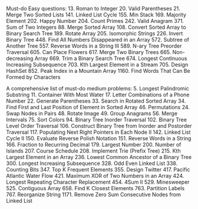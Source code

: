 Must-do Easy questions:
        13. Roman to Integer
        20. Valid Parentheses
        21. Merge Two Sorted Lists
        141. Linked List Cycle
        155. Min Stack
        169. Majority Element
        202. Happy Number
        204. Count Primes
        242. Valid Anagram
        371. Sum of Two Integers
        88. Merge Sorted Array
        108. Convert Sorted Array to Binary Search Tree
        189. Rotate Array
        205. Isomorphic Strings
        226. Invert Binary Tree
        448. Find All Numbers Disappeared in an Array
        572. Subtree of Another Tree
        557. Reverse Words in a String III
        589. N-ary Tree Preorder Traversal
        605. Can Place Flowers
        617. Merge Two Binary Trees
        665. Non-decreasing Array
        669. Trim a Binary Search Tree
        674. Longest Continuous Increasing Subsequence
        703. Kth Largest Element in a Stream
        705. Design HashSet
        852. Peak Index in a Mountain Array
        1160. Find Words That Can Be Formed by Characters

A comprehensive list of must-do medium problems:
        5. Longest Palindromic Substring
        11. Container With Most Water
        17. Letter Combinations of a Phone Number
        22. Generate Parentheses
        33. Search in Rotated Sorted Array
        34. Find First and Last Position of Element in Sorted Array
        46. Permutations
        24. Swap Nodes in Pairs
        48. Rotate Image
        49. Group Anagrams
        56. Merge Intervals
        75. Sort Colors
        94. Binary Tree Inorder Traversal
        102. Binary Tree Level Order Traversal
        106. Construct Binary Tree from Inorder and Postorder Traversal
        117. Populating Next Right Pointers in Each Node II
        142. Linked List Cycle II
        150. Evaluate Reverse Polish Notation
        151. Reverse Words in a String
        166. Fraction to Recurring Decimal
        179. Largest Number
        200. Number of Islands
        207. Course Schedule
        208. Implement Trie (Prefix Tree)
        215. Kth Largest Element in an Array
        236. Lowest Common Ancestor of a Binary Tree
        300. Longest Increasing Subsequence
        328. Odd Even Linked List
        338. Counting Bits
        347. Top K Frequent Elements
        355. Design Twitter
        417. Pacific Atlantic Water Flow
        421. Maximum XOR of Two Numbers in an Array
        424. Longest Repeating Character Replacement
        454. 4Sum II
        529. Minesweeper
        525. Contiguous Array
        658. Find K Closest Elements
        763. Partition Labels
        767. Reorganize String
        1171. Remove Zero Sum Consecutive Nodes from Linked List